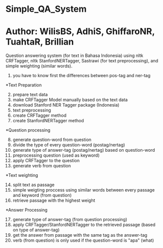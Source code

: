 # Simple_QA_System
# Author: WilisBS, AdhiS, GhiffaroNR, TuahtaR, Brillian 
Question answering system (for text in Bahasa Indonesia) using nltk CRFTagger, nltk StanfordNERTagger, Sastrawi (for text preprocessing), and simple weighting (similar words).

1. you have to know first the differences between pos-tag and ner-tag

*Text Preparation

2. prepare text data
3. make CRFTagger Model manually based on the text data
4. download Stanford NER Tagger package (Indonesia)
5. text preprocessing 
6. create CRFTagger method
7. create StanfordNERTagger method

*Question processing

8. generate question-word from question
9. divide the type of every question-word (postag/nertag)
10. generate type of answer-tag (postag/nertag) based on question-word
11. preprocessing question (used as keyword)
12. apply CRFTagger to the question
13. generate verb from question

*Text weighting

14. split text as passage
15. simple weigting proccess using similar words between every passage and keyword (from question)
16. retrieve passage with the highest weight 

*Answer Processing

17. generate type of answer-tag (from question processing)
18. apply CRFTagger/StanfordNERTagger to the retrieved passage (based on type of answer-tag)
19. get the answer from passage with the same tag as the answer-tag
20. verb (from question) is only used if the question-word is "apa" (what)
